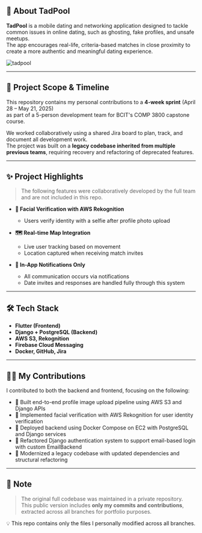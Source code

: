 ## 📱 About TadPool

**TadPool** is a mobile dating and networking application designed to tackle common issues in online dating, such as ghosting, fake profiles, and unsafe meetups.  
The app encourages real-life, criteria-based matches in close proximity to create a more authentic and meaningful dating experience.

![tadpool](https://github.com/user-attachments/assets/945ee114-4393-497e-8e7e-e24fbd4417b1)


---

## 🚀 Project Scope & Timeline

This repository contains my personal contributions to a **4-week sprint** (April 28 – May 21, 2025)  
as part of a 5-person development team for BCIT's COMP 3800 capstone course.

We worked collaboratively using a shared Jira board to plan, track, and document all development work.  
The project was built on a **legacy codebase inherited from multiple previous teams**, requiring recovery and refactoring of deprecated features.

---

## ✨ Project Highlights
> The following features were collaboratively developed by the full team and are not included in this repo.


- **🧠 Facial Verification with AWS Rekognition**  
  - Users verify identity with a selfie after profile photo upload

- **🗺️ Real-time Map Integration**  
  - Live user tracking based on movement  
  - Location captured when receiving match invites

- **🔔 In-App Notifications Only**  
  - All communication occurs via notifications  
  - Date invites and responses are handled fully through this system

---

## 🛠 Tech Stack

- **Flutter (Frontend)**
- **Django + PostgreSQL (Backend)**
- **AWS S3, Rekognition**
- **Firebase Cloud Messaging**
- **Docker, GitHub, Jira**

---

## 👩‍💻 My Contributions

I contributed to both the backend and frontend, focusing on the following:


- 📸 Built end-to-end profile image upload pipeline using AWS S3 and Django APIs
- 🧠 Implemented facial verification with AWS Rekognition for user identity verification
- 🐳 Deployed backend using Docker Compose on EC2 with PostgreSQL and Django services
- 🔑 Refactored Django authentication system to support email-based login with custom EmailBackend
- 🧼 Modernized a legacy codebase with updated dependencies and structural refactoring

---

## 🧾 Note

> The original full codebase was maintained in a private repository.  
> This public version includes **only my commits and contributions**, extracted across all branches for portfolio purposes.


💡 This repo contains only the files I personally modified across all branches.

